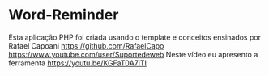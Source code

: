 # Word-Reminder
Esta aplicação PHP foi criada usando o template e conceitos ensinados por Rafael Capoani https://github.com/RafaelCapo https://www.youtube.com/user/Suportedeweb
Neste vídeo eu apresento a ferramenta https://youtu.be/KGFaT0A7iTI
